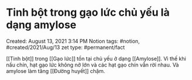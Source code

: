 ---
---

# Tinh bột trong gạo lức chủ yếu là dạng amylose

Created: August 13, 2021 3:14 PM
Notion tags: #notion, #created/2021/Aug/13
zet type: #permanent/fact

[[Tinh bột]] trong [[Gạo lức]] tồn tại chủ yếu ở dạng [[Amylose]]. Vì thế khi nấu chín, hạt gạo lức không nở lớn và các hạt gạo chín vẫn rời nhau. Và amylose làm tăng [[Đường huyết]] chậm.